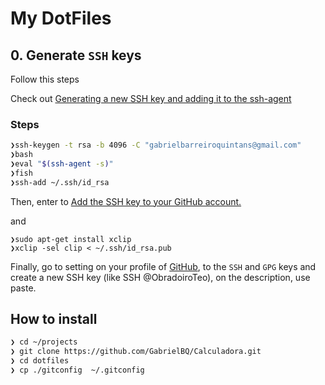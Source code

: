 # My DotFiles

## 0. Generate `SSH` keys

Follow this steps

Check out [Generating a new SSH key and adding it to the ssh-agent](https://help.github.com/articles/generating-a-new-ssh-key-and-adding-it-to-the-ssh-agent/)

### Steps

```sh
❯ssh-keygen -t rsa -b 4096 -C "gabrielbarreiroquintans@gmail.com"
❯bash
❯eval "$(ssh-agent -s)"
❯fish
❯ssh-add ~/.ssh/id_rsa
```

Then, enter to [Add the SSH key to your GitHub account.](https://help.github.com/articles/adding-a-new-ssh-key-to-your-github-account)

and

```
❯sudo apt-get install xclip
❯xclip -sel clip < ~/.ssh/id_rsa.pub
```

Finally, go to setting on your profile of [GitHub](https://github.com/GabrielBQ), to the `SSH` and `GPG` keys and create a new SSH key (like SSH @ObradoiroTeo),
on the description, use paste.

## How to install

```sh
❯ cd ~/projects
❯ git clone https://github.com/GabrielBQ/Calculadora.git
❯ cd dotfiles
❯ cp ./gitconfig  ~/.gitconfig
```
